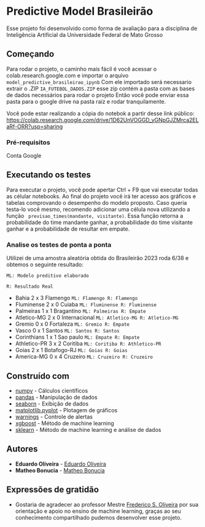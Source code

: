 # Predictive Model Brasileirão

Esse projeto foi desenvolvido como forma de avaliação para a disciplina de Inteligência Artificial da Universidade Federal de Mato Grosso 

## Começando

Para rodar o projeto, o caminho mais fácil é você acessar o colab.research.google.com e importar o arquivo `model_predictive_brasileirao_ipynb` 
Com ele importado será necessario extrair o .ZIP `IA_FUTEBOL_DADOS.ZIP` esse zip contém a pasta com as bases de dados necessários para rodar o projeto
Então você pode enviar essa pasta para o google drive na pasta raíz e rodar tranquilamente.

Você pode estar realizando a cópia do notebok a partir desse link público:
https://colab.research.google.com/drive/1D62UnVOGGD_yGNpGJZMrca2ELaRf-ORR?usp=sharing

### Pré-requisitos

Conta Google


## Executando os testes

Para executar o projeto, você pode apertar Ctrl + F9 que vai executar todas as célular notebooks. Ao final do projeto você irá ter acesso aos gráficos e tabelas comprovando o desempenho do modelo proposto. Caso queria testa-lo você mesmo, recomendo adicionar uma célula nova utilizando a função `  previsao_times(mandante, visitante) `.
Essa função retorna a probabilidade do time mandante ganhar, a probabilidade do time visitante ganhar e a probabilidade de resultar em empate.

### Analise os testes de ponta a ponta
Utilizei de uma amostra aleatória obtida do Brasileirão 2023 roda 6/38 e obtemos o seguinte resultado:

`ML: Modelo preditivo elaborado`

`R: Resultado Real`

* Bahia 2 x 3 Flamengo `ML: Flamengo R: Flamengo`
* Fluminense 2 x 0 Cuiaba `ML: Fluminense R: Fluminense`
* Palmeiras 1 x 1 Bragantino `ML: Palmeiras R: Empate`
* Atletico-MG 2 x 0 Internacional `ML: Atletico-MG R: Atletico-MG`
* Gremio 0 x 0 Fortaleza `ML: Gremio R: Empate`
* Vasco 0 x 1 Santos `ML: Santos R: Santos`
* Corinthians 1 x 1 Sao paulo `ML: Empate R: Empate` 
* Athletico-PR 3 x 2 Coritiba `ML: Coritiba R: Athletico-PR`
* Goias 2 x 1 Botafogo-RJ `ML: Goias R: Goias`
* America-MG 0 x 4 Cruzeiro `ML: Cruzeiro R: Cruzeiro`

## Construído com

* [numpy](https://pypi.org/project/numpy/) - Cálculos científicos
* [pandas](https://pypi.org/project/pandas/) - Manipulação de dados
* [seaborn](https://seaborn.pydata.org/) - Exibição de dados
* [matplotlib.pyplot](https://matplotlib.org/stable/tutorials/introductory/pyplot.html) - Plotagem de gráficos
* [warnings](https://docs.python.org/3/library/warnings.html) - Controle de alertas 
* [xgboost](https://xgboost.readthedocs.io/en/stable/) - Método de machine learning
* [sklearn](https://pypi.org/project/scikit-learn/) - Método de machine learning e análise de dados


## Autores

* **Eduardo Oliveira** - [Eduardo Oliveira](https://github.com/duardoliveiras)
* **Matheo Bonucia** - [Matheo Bonucia](https://github.com/tanakagl)


## Expressões de gratidão

* Gostaria de agradecer ao professor Mestre [Frederico S. Oliveira](https://github.com/freds0) por sua orientação e apoio no ensino de machine learning, graças ao seu conhecimento compartilhado pudemos desenvolver esse projeto.
